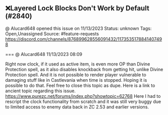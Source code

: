 ## ❌Layered Lock Blocks Don't Work by Default (#2840)
@ Alucard648 opened this issue on 11/13/2023
Status: unknown
Tags: Open,Unassigned
Source: #feature-requests https://discord.com/channels/876899628556091432/1173535178841407498


=== @ Alucard648 11/13/2023 08:09

Right now clock, if it used as active item, is even more OP than Divine Protection spell, as it also disables knockback from getting hit, unlike Divine Protection spell. And it is not possible to render player vulnerable to damaging stuff like in Castlevania when time is stopped. Hoping it is possible to do that. Feel free to close this topic as dupe.
Here is a link to ancient topic regarding this issue.
https://www.purezc.net/forums/index.php?showtopic=62768
Here I had to rescript the clock functionality from scratch and it was still very buggy due to limited access to enemy data back in ZC 2.53 and earlier versions.
